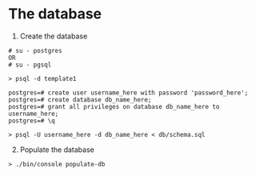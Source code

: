 The database
============

1. Create the database

  ```shell
  # su - postgres
  OR
  # su - pgsql

  > psql -d template1

  postgres=# create user username_here with password 'password_here';
  postgres=# create database db_name_here;
  postgres=# grant all privileges on database db_name_here to username_here;
  postgres=# \q

  > psql -U username_here -d db_name_here < db/schema.sql
  ```

2. Populate the database

  ```shell
  > ./bin/console populate-db
  ```
